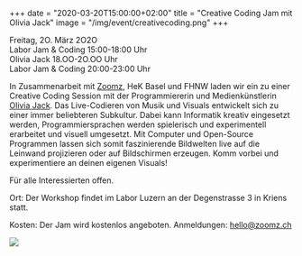+++
date = "2020-03-20T15:00:00+02:00"
title = "Creative Coding Jam mit Olivia Jack"
image = "/img/event/creativecoding.png"
+++

Freitag, 2O. März 2O2O<br>
Labor Jam & Coding 15:00-18:00 Uhr<br>
Olivia Jack 18.OO-2O.OO Uhr<br>
Labor Jam & Coding 20:00-23:00 Uhr<br>

In Zusammenarbeit mit [Zoomz](http://www.zoomz.ch/), HeK Basel und FHNW
laden wir ein zu einer Creative Coding Session mit der Programmiererin
und Medienkünstlerin [Olivia Jack](https://ojack.github.io/).
Das Live-Codieren von Musik und Visuals entwickelt sich zu einer immer
beliebteren Subkultur. Dabei kann Informatik kreativ eingesetzt werden,
Programmiersprachen werden spielerisch und experimentell erarbeitet und
visuell umgesetzt. Mit Computer und Open-Source Programmen lassen sich
somit faszinierende Bildwelten live auf die Leinwand projizieren oder
auf Bildschirmen erzeugen. Komm vorbei und experimentiere an deinen
eigenen Visuals!

<!--more-->

Für alle Interessierten offen.

Ort: Der Workshop findet im Labor Luzern an der Degenstrasse 3 in Kriens statt.

Kosten: Der Jam wird kostenlos angeboten.
Anmeldungen: hello@zoomz.ch 

![](/img/event/creativecodinglabor.jpg)
